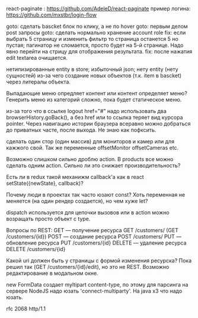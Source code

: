 react-paginate : https://github.com/AdeleD/react-paginate
пример логина: https://github.com/mxstbr/login-flow



goto: сделать bascket блок по клику, а не по hover
goto: первым делом post запросы
goto: сделать нормально хранение account role
fix: если выбрать 5 страницу и изменить фильтр то страница останется 5 но пустая; пагинатор не сломается, просто будет на 5-й странице. Надо явно перейти на стрицу для отображения результата.
fix: после нажатия edit textarea очищается.

нетипизированные entity в store; избыточный json; нету entity (нету сущностей) из-за чего создание новых объектов (т.к. item в bascket) через литералы объекта.

Выпадающие меню опредляет контент или контент определяет меню? Генерить меню из категорий сложно, пока будет статическое меню.

из-за того что в ссылке logout href="#" надо использовать два browserHistory.goBack(), а без href или to ссылка теряет вид курсора pointer. Через навигацию истории браузера всеравно можно добраться до приватных часте, после выхода. Не знаю как пофксить.

сделать один стор (один массив) для мониторов и камер или для кажжого свой. Так же переменные offsetMonitor offsetCameras etc.

Возможно слишком сильно дроблю action. В products все можно сделать одним action. Сильно ли это снижает производительность?

Есть ли в redux такой механижм callback'a как в react setState({newState}, callback)?

Почему люди в проектах так часто юзают const? Хоть переменная не меняется (на один рендер создается), но чем хуже let?

dispatch используется для цепочки вызовов или в action можно возращать просто объект с type.

Вопросы по REST:
GET — получение ресурса   GET /customers/ (GET /customers/{id})
POST — создание ресурса   POST /customers/
PUT — обновление ресурса  PUT /customers/{id}
DELETE — удаление ресурса DELETE /customers/{id}

Какой uri должен быть у страницы с формой изменения ресурска? Пока решил так (GET /customers/{id}/edit), но это не REST. Возможно редактирование в модальном окне.

new FormData создает myltipart content-type, по этому для парсинга на сервере NodeJS надо юзать 'connect-multiparty'. На java х3 что надо юзать.


rfc 2068 http/1.1
